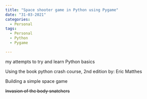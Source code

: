 ```yaml
---
title: "Space shooter game in Python using Pygame"
date: "31-03-2021"
categories:
  - Personal
tags:
  - Personal
  - Python
  - Pygame

---
```


my attempts to try and learn Python basics

Using the book python crash course, 2nd edition by: Eric Matthes

Building a simple space game

<s>Invasion of the body snatchers</s>